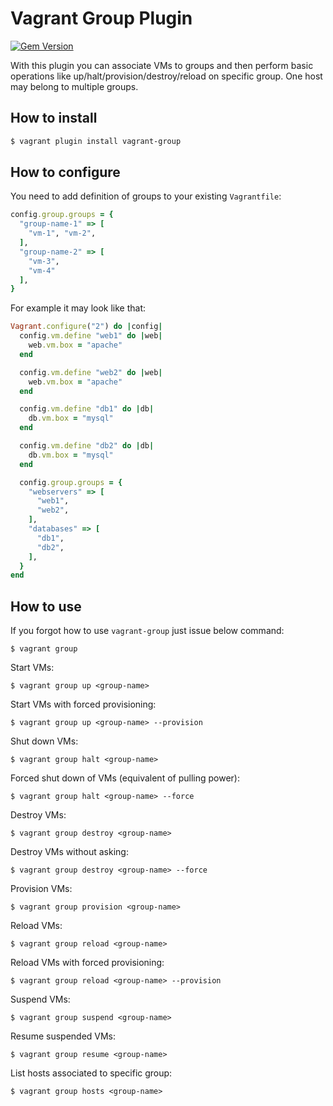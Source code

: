 # Vagrant Group Plugin

[![Gem Version](https://badge.fury.io/rb/vagrant-group.svg)](http://badge.fury.io/rb/vagrant-group)

With this plugin you can associate VMs to groups and then perform
basic operations like up/halt/provision/destroy/reload on specific group.
One host may belong to multiple groups.

## How to install

```sh
$ vagrant plugin install vagrant-group
```

## How to configure

You need to add definition of groups to your existing `Vagrantfile`:
```ruby
config.group.groups = {
  "group-name-1" => [
    "vm-1", "vm-2",
  ],
  "group-name-2" => [
    "vm-3",
    "vm-4"
  ],
}
```

For example it may look like that:
```ruby
Vagrant.configure("2") do |config|
  config.vm.define "web1" do |web|
    web.vm.box = "apache"
  end

  config.vm.define "web2" do |web|
    web.vm.box = "apache"
  end

  config.vm.define "db1" do |db|
    db.vm.box = "mysql"
  end

  config.vm.define "db2" do |db|
    db.vm.box = "mysql"
  end

  config.group.groups = {
    "webservers" => [
      "web1",
      "web2",
    ],
    "databases" => [
      "db1",
      "db2",
    ],
  }
end
```

## How to use

If you forgot how to use `vagrant-group` just issue below command:
```
$ vagrant group
```

Start VMs:
```
$ vagrant group up <group-name>
```

Start VMs with forced provisioning:
```
$ vagrant group up <group-name> --provision
```

Shut down VMs:
```
$ vagrant group halt <group-name>
```

Forced shut down of VMs (equivalent of pulling power):
```
$ vagrant group halt <group-name> --force
```

Destroy VMs:
```
$ vagrant group destroy <group-name>
```

Destroy VMs without asking:
```
$ vagrant group destroy <group-name> --force
```

Provision VMs:
```
$ vagrant group provision <group-name>
```

Reload VMs:
```
$ vagrant group reload <group-name>
```

Reload VMs with forced provisioning:
```
$ vagrant group reload <group-name> --provision
```

Suspend VMs:
```
$ vagrant group suspend <group-name>
```

Resume suspended VMs:
```
$ vagrant group resume <group-name>
```

List hosts associated to specific group:
```
$ vagrant group hosts <group-name>
```

